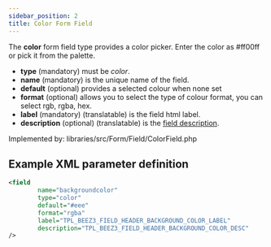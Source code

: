 ```yaml
---
sidebar_position: 2
title: Color Form Field
---
```


The **color** form field type provides a color picker. Enter the color as #ff00ff or pick it from the palette.

- **type** (mandatory) must be *color*.
- **name** (mandatory) is the unique name of the field.
- **default** (optional) provides a selected colour when none set
- **format** (optional) allows you to select the type of colour format, you can select rgb, rgba, hex.
- **label** (mandatory) (translatable) is the field html label.
- **description** (optional) (translatable) is the [field description](../standard-form-field-attributes.md#description).

Implemented by: libraries/src/Form/Field/ColorField.php

## Example XML parameter definition

```xml
<field
        name="backgroundcolor" 
        type="color" 
        default="#eee" 
        format="rgba"
        label="TPL_BEEZ3_FIELD_HEADER_BACKGROUND_COLOR_LABEL"
        description="TPL_BEEZ3_FIELD_HEADER_BACKGROUND_COLOR_DESC"
/>
```